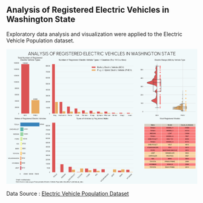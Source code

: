 ## Analysis of Registered Electric Vehicles in Washington State

Exploratory data analysis and visualization were applied to the Electric Vehicle Population dataset.


<img src=https://github.com/melihakbaba/Analysis_of_Electric_Vehicles_in_Washington_State/blob/96c97e4bff53cd581b58aa7f8c3a66b2b5da0157/dashboard.png width="750"/>


Data Source : [Electric Vehicle Population Dataset](https://data.wa.gov/Transportation/Electric-Vehicle-Population-Data/f6w7-q2d2/about_data)
